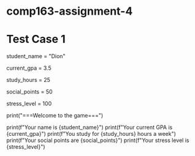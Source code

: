 # comp163-assignment-4
# Test Case 1 
student_name = "Dion"  

current_gpa = 3.5

study_hours = 25 

social_points = 50

stress_level = 100

print("===Welcome to the game===")

print(f"Your name is {student_name}")
print(f"Your current GPA is {current_gpa}")
print(f"You study for {study_hours} hours a week")
print(f"Your social points are {social_points}")
print(f"Your stress level is {stress_level}")

